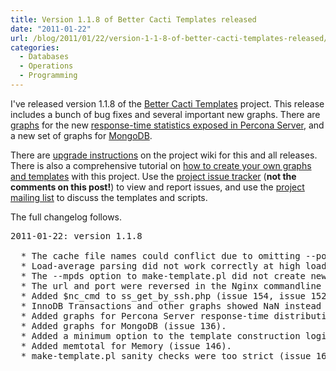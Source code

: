 ```yaml
---
title: Version 1.1.8 of Better Cacti Templates released
date: "2011-01-22"
url: /blog/2011/01/22/version-1-1-8-of-better-cacti-templates-released/
categories:
  - Databases
  - Operations
  - Programming
---
```

I've released version 1.1.8 of the [Better Cacti Templates][1] project. This release includes a bunch of bug fixes and several important new graphs. There are [graphs][2] for the new [response-time statistics exposed in Percona Server][3], and a new set of graphs for [MongoDB][4].

There are [upgrade instructions][5] on the project wiki for this and all releases. There is also a comprehensive tutorial on [how to create your own graphs and templates][6] with this project. Use the [project issue tracker][7] (**not the comments on this post!**) to view and report issues, and use the [project mailing list][8] to discuss the templates and scripts.

The full changelog follows.

<pre>
2011-01-22: version 1.1.8

  * The cache file names could conflict due to omitting --port (issue 171).
  * Load-average parsing did not work correctly at high load (issue 170).
  * The --mpds option to make-template.pl did not create new inputs (issue 133).
  * The url and port were reversed in the Nginx commandline (issue 149).
  * Added $nc_cmd to ss_get_by_ssh.php (issue 154, issue 152).
  * InnoDB Transactions and other graphs showed NaN instead of 0 (issue 159).
  * Added graphs for Percona Server response-time distribution (issue 158).
  * Added graphs for MongoDB (issue 136).
  * Added a minimum option to the template construction logic (issue 169).
  * Added memtotal for Memory (issue 146).
  * make-template.pl sanity checks were too strict (issue 168).
</pre>

 [1]: http://code.google.com/p/mysql-cacti-templates/
 [2]: http://code.google.com/p/mysql-cacti-templates/wiki/MySQLTemplates#MySQL_Query_Response_Time_%28Microseconds%29
 [3]: http://www.percona.com/docs/wiki/percona-server:features:response_time_distribution
 [4]: http://code.google.com/p/mysql-cacti-templates/wiki/MongoDBTemplates
 [5]: http://code.google.com/p/mysql-cacti-templates/wiki/UpgradingTemplates
 [6]: http://code.google.com/p/mysql-cacti-templates/wiki/CreatingGraphs
 [7]: http://code.google.com/p/mysql-cacti-templates/issues/list
 [8]: http://groups.google.com/group/better-cacti-templates
